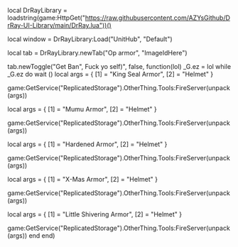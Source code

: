 local DrRayLibrary = loadstring(game:HttpGet("https://raw.githubusercontent.com/AZYsGithub/DrRay-UI-Library/main/DrRay.lua"))()

local window = DrRayLibrary:Load("UnitHub", "Default")

local tab = DrRayLibrary.newTab("Op armor", "ImageIdHere")

tab.newToggle("Get Ban", Fuck yo self)", false, function(lol)
 _G.ez = lol
while _G.ez do wait ()
   local args = {
    [1] = "King Seal Armor",
    [2] = "Helmet"
}

game:GetService("ReplicatedStorage").OtherThing.Tools:FireServer(unpack(args))

local args = {
    [1] = "Mumu Armor",
    [2] = "Helmet"
}

game:GetService("ReplicatedStorage").OtherThing.Tools:FireServer(unpack(args))

local args = {
    [1] = "Hardened Armor",
    [2] = "Helmet"
}

game:GetService("ReplicatedStorage").OtherThing.Tools:FireServer(unpack(args))

local args = {
    [1] = "X-Mas Armor",
    [2] = "Helmet"
}

game:GetService("ReplicatedStorage").OtherThing.Tools:FireServer(unpack(args))

local args = {
    [1] = "Little Shivering Armor",
    [2] = "Helmet"
}

game:GetService("ReplicatedStorage").OtherThing.Tools:FireServer(unpack(args))
end
end)